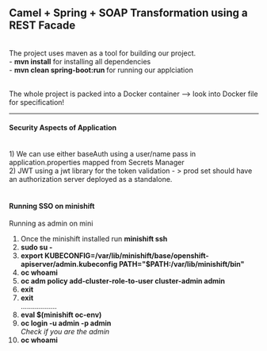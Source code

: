 ## Camel + Spring + SOAP Transformation using a REST Facade
<br>
The project uses maven as a tool for building our project.
<br>
 - <b>mvn install</b> for installing all dependencies<br>
 - <b>mvn clean spring-boot:run </b> for running our applciation<br>
<br>

The whole project is packed into a Docker container --> look into Docker file for specification!

<hr>
<h4>Security Aspects of Application</h4>
<br>
1) We can use either baseAuth using a user/name pass in application.properties mapped from Secrets Manager <br>
2) JWT using a jwt library for the token validation - > prod set should have an authorization server deployed as a standalone. <br><br>
<h4>Running SSO on minishift</h4>

Running as admin on mini<br>
1) Once the minishift installed run <b>minishift ssh </b><br>
2) <b>sudo su -</b> <br>
3) <b>export KUBECONFIG=/var/lib/minishift/base/openshift-apiserver/admin.kubeconfig PATH="$PATH:/var/lib/minishift/bin"</b><br>
4) <b>oc whoami</b><br>
5) <b>oc adm policy add-cluster-role-to-user cluster-admin admin</b><br>
6) <b>exit</b> <br>
7) <b>exit</b><br>
..................<br>
8) <b>eval $(minishift oc-env)</b><br>
9) <b>oc login -u admin -p admin</b><br>
<i>Check if you are the admin</i><br>
10) <b>oc whoami</b><br>
